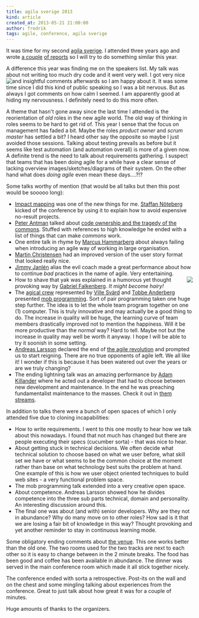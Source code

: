 ```yaml
---
title: agila sverige 2013
kind: article
created_at: 2013-05-21 21:00:00
author: fredrik
tags: agile, conference, agila sverige
---
```


It was time for my second [agila sverige](http://www.agilasverige.se). I attended three years ago and wrote [a couple](highlevelbits.com/2010/05/agila-sverige-reflections.html‎) [of reports](www.highlevelbits.com/2010/05/agila-sverige-day-2-refelections.html‎) so I will try to do something similar this year.

A difference this year was finding me on the speakers list. My talk was about not writing too much dry code and it went very well. I got very nice and insightful comments afterwards so I am happy about it. [<img src="http://farm7.staticflickr.com/6123/5951683083_7f15fe4bba.jpg" style="float:left">](http://www.flickr.com/photos/aigle_dore/5951683083) It was some time since I did this kind of public speaking so I was a bit nervous. But as always I got comments on how calm I seemed. I am apparently good at hiding my nervousness. I definitely need to do this more often.

A theme that hasn't gone away since the last time I attended is the reorientation of *old* roles in the new agile world. The old way of thinking in roles seems to be hard to get rid of. This year I sense that the focus on management has faded a bit. Maybe the roles *product owner* and *scrum master* has settled a bit? I heard other say the opposite so maybe I just avoided those sessions. Talking about testing prevails as before but it seems like test automation (and automation overall) is more of a given now. A definite trend is the need to talk about requirements gathering. I suspect that teams that has been doing agile for a while have a clear sense of lacking overview images/sketches/diagrams of their system. On the other hand what does *doing agile* even mean these days....?!?

Some talks worthy of mention (that would be all talks but then this post would be sooooo long):

- [Impact mapping](http://www.impactmapping.org/) was one of the new things for me. [Staffan Nöteberg](http://blog.staffannoteberg.com/) kicked of the conference by using it to explain how to avoid expensive no-result projects.
- [Peter Antman](http://blog.crisp.se/author/peterantman) talked about [code ownership and the tragedy of the commons](http://blog.crisp.se/2013/05/20/peterantman/software-development-and-tragedy-of-the-commons). Stuffed with references to high knowledge he ended with a list of things that can make *commons* work.
- One entire talk in rhyme by [Marcus Hammarberg](http://www.marcusoft.net/) about always failing when introducing an agile way of working in large organisation.
- [Martin Christensen](https://twitter.com/m8rt) had an improved version of the user story format that looked really nice.
- [Jimmy Janlén](http://jimmyjanlen.wordpress.com/) alias the evil coach made a great performance about how to continue *bad* practices in the name of agile. Very entertaining.
- How to shave that yak [<img src="http://farm5.staticflickr.com/4081/4881180471_3628d6b4ff_m.jpg" style="float:right">](http://www.flickr.com/photos/bdearth/4881180471) was explained in a humorous yet thought provoking way by [Gabriel Falkenberg](https://twitter.com/gabriel_f). *It might become hairy!*
- The [agical crew](http://agical.se/) represented by [Ville Svärd](https://twitter.com/villesv) and [Tobbe Anderberg](https://twitter.com/tobbeanderberg) presented [mob programming](http://mobprogramming.org/). Sort of pair programming taken one huge step further. The idea is to let the whole team program together on one (1) computer. This is truly innovative and may actually be a good thing to do. The increase in quality will be huge, the learning curve of team members drastically improved not to mention the happiness. Will it be more productive than the *normal* way? Hard to tell. Maybe not but the increase in quality may well be worth it anyway. I hope I will be able to try it soonish in some setting.
- [Andreas Larsson](https://twitter.com/andreas_larsson) declared the end of [the agile revolution](http://theagilerevolution.com/) and prompted us to start reigning. There are no true opponents of agile left. We all like it! I wonder if this is because it has been watered out over the years or are we truly changing?
- The ending lightning talk was an amazing performance by [Adam Killander](https://twitter.com/adamkillander) where he acted out a developer that had to choose between new development and maintenance. In the end he was preaching fundamentalist maintenance to the masses. Check it out in [them streams](https://agilasverige.solidtango.com).

In addition to talks there were a bunch of open spaces of which I only attended five due to cloning incapabilities:

- How to write requirements. I went to this one mostly to hear how we talk about this nowadays. I found that not much has changed but there are people executing their specs (cucumber sorta) - that was nice to hear.
- About getting stuck in technical decisions. We often decide what technical solution to choose based on what we user before, what skill set we have or what seems to be the common choice at the moment rather than base on what technology best suits the problem at hand. One example of this is how we user object oriented techniques to build web sites - a very functional problem space.
- The mob programming talk extended into a very creative open space.
- About competence. Andreas Larsson showed how he divides competence into the three sub parts technical, domain and personality. An interesting discussion around this.
- The final one was about (and with) senior developers. Why are they not in abundance? Why do many move on to other roles? How sad is it that we are losing a fair bit of knowledge in this way? Thought provoking and yet another reminder to stay in continuous learning mode.

Some obligatory ending comments about [the venue](http://meetingroom.se/). This one works better than the old one. The two rooms used for the two tracks are next to each other so it is easy to change between in the 2 minute breaks. The food has been good and coffee has been available in abundance. The dinner was served in the main conference room which made it all stick together nicely.

The conference ended with sorta a retrospective. Post-its on the wall and on the chest and some mingling talking about experiences from the conference. Great to just talk about how great it was for a couple of minutes.

Huge amounts of thanks to the organizers.
